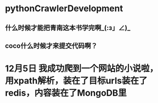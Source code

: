 # pythonCrawlerDevelopment

## 什么时候才能把青南这本书学完啊_(:з」∠)_

## coco什么时候才来提交代码啊？

# 12月5日 我成功爬到一个网站的小说啦，用xpath解析，装在了目标urls装在了redis，内容装在了MongoDB里

